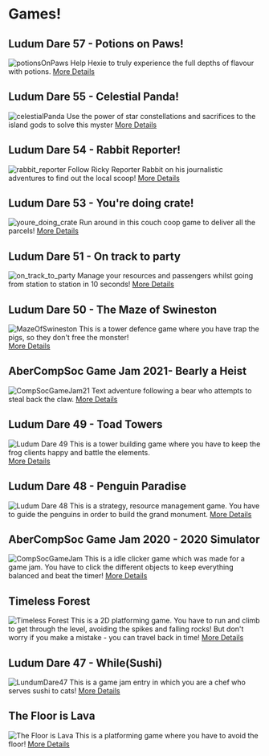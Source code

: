 # Games!

## Ludum Dare 57 - Potions on Paws!
![potionsOnPaws](/images/POP/PotionsOnPawsHeader.png)
Help Hexie to truly experience the full depths of flavour with potions.
[More Details](/markdown/game/potions_on_paws.html)

## Ludum Dare 55 - Celestial Panda!
![celestialPanda](/images/celestialPanda/star.png)
Use the power of star constellations and sacrifices to the island gods to solve this myster
[More Details](/markdown/game/celestialPanda.html)

## Ludum Dare 54 - Rabbit Reporter!
![rabbit_reporter](/images/rabbbitReporter/rabbit_screen.png)
Follow Ricky Reporter Rabbit on his journalistic adventures to find out the local scoop!
[More Details](/markdown/game/rabbitReporter.html)

## Ludum Dare 53 - You're doing crate!
![youre_doing_crate](/images/crate/crate_title.png)
Run around in this couch coop game to deliver all the parcels! 
[More Details](/markdown/game/crate.html)

## Ludum Dare 51 - On track to party
![on_track_to_party](/images/trackToParty/title.png)
Manage your resources and passengers whilst going from station to station in 10 seconds! 
[More Details](/markdown/game/track_to_party.html)

## Ludum Dare 50 - The Maze of Swineston
![MazeOfSwineston](/images/swineston/main_menu.jpg)
This is a tower defence game where you have trap the pigs, so they don't free the monster!   
[More Details](/markdown/game/swine.html)

## AberCompSoc Game Jam 2021- Bearly a Heist
![CompSocGameJam21](/images/bearlyAHeist/cover.png)
Text adventure following a bear who attempts to steal back the claw.
[More Details](/markdown/game/bearlyAHeist.html)

## Ludum Dare 49 - Toad Towers
![Ludum Dare 49](/images/toadTowers/toadTowersBanner2.PNG)
This is a tower building game where you have to keep the frog clients happy and battle the elements.  
[More Details](/markdown/game/toadTowers.html)

## Ludum Dare 48 - Penguin Paradise
![Ludum Dare 48](/images/penguinParadise/penguin_screenshot.PNG)
This is a strategy, resource management game. You have to guide the penguins in order to build the grand monument. 
[More Details](/markdown/game/penguinParadise.html)

## AberCompSoc Game Jam 2020 - 2020 Simulator
![CompSocGameJam](sim2020Image.PNG)
This is a idle clicker game which was made for a game jam. You have to click the different objects to keep everything
balanced and beat the timer! 
[More Details](/markdown/game/sim2020.html)

## Timeless Forest
![Timeless Forest](/images/timelessForest/Timeless_Forest.PNG)
This is a 2D platforming game. You have to run and climb to get through the level, avoiding the spikes and falling rocks! 
But don't worry if you make a mistake - you can travel back in time! 
[More Details](/markdown/game/timeless_forest.html)

## Ludum Dare 47 - While(Sushi)
![LundumDare47](/images/whileSushi/whilesushigameplay2.PNG)
This is a game jam entry in which you are a chef who serves sushi to cats!
[More Details](/markdown/game/whileSushi.html)

## The Floor is Lava
![The Floor is Lava](/images/floorIsLava/lavaFloor.PNG)
This is a platforming game where you have to avoid the floor! 
[More Details](/markdown/game/lavaFloor.html)

